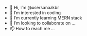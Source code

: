 - 👋 Hi, I’m @usersanaakbr
- 👀 I’m interested in coding
- 🌱 I’m currently learning MERN stack
- 💞️ I’m looking to collaborate on ...
- 📫 How to reach me ...

<!---
usersanaakbr/usersanaakbr is a ✨ special ✨ repository because its `README.md` (this file) appears on your GitHub profile.
You can click the Preview link to take a look at your changes.
--->
